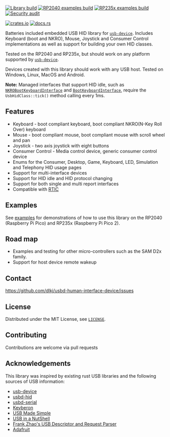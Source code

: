 [![Library build](https://github.com/dlkj/usbd-human-interface-device/actions/workflows/lib_build.yml/badge.svg)](https://github.com/dlkj/usbd-human-interface-device/actions/workflows/lib_build.yml)
[![RP2040 examples build](https://github.com/dlkj/usbd-human-interface-device/actions/workflows/example_build.yml/badge.svg)](https://github.com/dlkj/usbd-human-interface-device/actions/workflows/examples_rp2040_build.yml)
[![RP235x examples build](https://github.com/dlkj/usbd-human-interface-device/actions/workflows/example_build.yml/badge.svg)](https://github.com/dlkj/usbd-human-interface-device/actions/workflows/examples_rp235x_build.yml)
[![Security audit](https://github.com/dlkj/usbd-human-interface-device/actions/workflows/audit.yml/badge.svg)](https://github.com/dlkj/usbd-human-interface-device/actions/workflows/audit.yml)

[![crates.io](https://img.shields.io/crates/v/usbd-human-interface-device.svg)](https://crates.io/crates/usbd-human-interface-device)
[![docs.rs](https://docs.rs/usbd-human-interface-device/badge.svg)](https://docs.rs/usbd-human-interface-device)

Batteries included embedded USB HID library for [`usb-device`](https://crates.io/crates/usb-device).
Includes Keyboard (boot and NKRO), Mouse, Joystick and Consumer Control implementations as well as
support for building your own HID classes.

Tested on the RP2040 and RP235x, but should work on any platform supported by
[`usb-device`](https://crates.io/crates/usb-device).

Devices created with this library should work with any USB host. Tested on Windows,
Linux, MacOS and Android.

**Note:** Managed interfaces that support HID idle, such as
[`NKROBootKeyboardInterface`](https://docs.rs/usbd-human-interface-device/latest/usbd_human_interface_device/device/keyboard/struct.NKROBootKeyboardInterface.html)
and [`BootKeyboardInterface`](https://docs.rs/usbd-human-interface-device/latest/usbd_human_interface_device/device/keyboard/struct.BootKeyboardInterface.html),
require the `UsbHidClass::tick()` method calling every 1ms.

## Features

- Keyboard - boot compliant keyboard, boot compliant NKRO(N-Key Roll Over) keyboard
- Mouse - boot compliant mouse, boot compliant mouse with scroll wheel and pan
- Joystick - two axis joystick with eight buttons
- Consumer Control - Media control device, generic consumer control device
- Enums for the Consumer, Desktop, Game, Keyboard, LED, Simulation and Telephony HID usage pages
- Support for multi-interface devices
- Support for HID idle and HID protocol changing
- Support for both single and multi report interfaces
- Compatible with [RTIC](https://rtic.rs)

## Examples

See [examples](https://github.com/dlkj/usbd-human-interface-device/tree/main/examples) for
demonstrations of how to use this library on the RP2040 (Raspberry Pi Pico) and RP235x (Raspberry Pi Pico 2).

## Road map

- Examples and testing for other micro-controllers such as the SAM D2x family.
- Support for host device remote wakeup

## Contact

<https://github.com/dlkj/usbd-human-interface-device/issues>

## License

Distributed under the MIT License, see [`LICENSE`](https://github.com/dlkj/usbd-human-interface-device/tree/main/LICENSE).

## Contributing

Contributions are welcome via pull requests

## Acknowledgements

This library was inspired by existing rust USB libraries and the following sources of USB information:

- [usb-device](https://crates.io/crates/usb-device)
- [usbd-hid](https://crates.io/crates/usbd-hid)
- [usbd-serial](https://crates.io/crates/usbd-serial)
- [Keyberon](https://crates.io/crates/keyberon)
- [USB Made Simple](https://www.usbmadesimple.co.uk/)
- [USB in a NutShell](https://www.beyondlogic.org/usbnutshell/usb1.shtml)
- [Frank Zhao's USB Descriptor and Request Parser](https://eleccelerator.com/usbdescreqparser/)
- [Adafruit](https://learn.adafruit.com/custom-hid-devices-in-circuitpython/n-key-rollover-nkro-hid-device)
